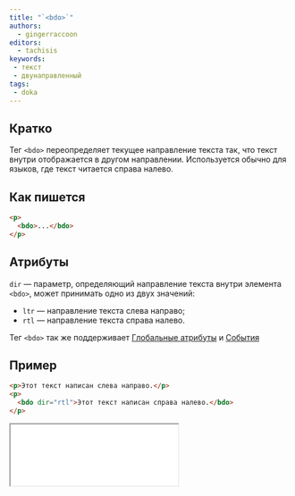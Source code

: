 ```yaml
---
title: "`<bdo>`"
authors: 
  - gingerraccoon
editors:
  - tachisis
keywords: 
 - текст
 - двунаправленный
tags: 
 - doka
---
```


## Кратко

Тег `<bdo>` переопределяет текущее направление текста так, что текст внутри отображается в другом направлении. Используется обычно для языков, где текст читается справа налево.

## Как пишется

```html
<p>
  <bdo>...</bdo>
</p>
```

## Атрибуты

`dir` — параметр, определяющий направление текста внутри элемента `<bdo>`, может принимать одно из двух значений:

- `ltr` — направление текста слева направо;
- `rtl` — направление текста справа налево.

Тег `<bdo>` так же поддерживает [Глобальные атрибуты](../global-attrs/) и [События](../../js/events/)

## Пример

```html
<p>Этот текст написан слева направо.</p>
<p>
  <bdo dir="rtl">Этот текст написан справа налево.</bdo>
</p>
```
<iframe title="Визуальное отображение" src="demos/view" height="110"></iframe>
